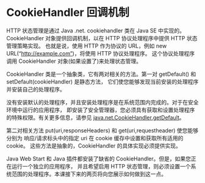 # CookieHandler 回调机制
HTTP 状态管理是通过 Java .net. cookiehandler 类在 Java SE 中实现的。
CookieHandler 对象提供回调机制，以在 HTTP 协议处理程序中提供 HTTP 状态管理策略实现。
也就是说，使用 HTTP 作为协议的 URL，例如 new URL(“http://example.com”)，将使用 HTTP 协议处理程序。
这个协议处理程序调用 CookieHandler 对象(如果设置了)来处理状态管理。

CookieHandler 类是一个抽象类，它有两对相关的方法。第一对 getDefault() 和 setDefault(cookieHandler) 是静态方法，
它们使您能够发现当前安装的处理程序并安装自己的处理程序。

没有安装默认的处理程序，并且安装处理程序是在系统范围内完成的。对于在安全环境中运行的应用程序，
即安装了安全管理器，您必须具有获取和设置处理程序的特殊权限。有关更多信息，请参见 [java.net.CookieHandler.getDefault](https://docs.oracle.com/javase/8/docs/api/java/net/CookieHandler.html#getDefault--)。


第二对相关方法 put(uri,responseHeaders) 和 get(uri,requestheader) 使您能够分别为
响应/请求标头中的指定 uri 在 cookie 缓存中设置和获取所有适用的 cookie。
这些方法是抽象的，CookieHandler 的具体实现必须提供实现。

Java Web Start 和 Java 插件都安装了缺省的 CookieHandler。但是，如果您正在运行一个独立的应用程序，
并且希望启用 HTTP 状态管理，则必须设置一个系统范围的处理程序。本课接下来的两页将向您展示如何做到这一点。

